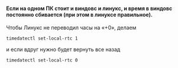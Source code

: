 #### Если на одном ПК стоит и виндовс и линукс, и время в виндовс постоянно сбивается (при этом в линуксе правильное).
Чтобы Линукс не переводил часы на «+0», делаем
```
timedatectl set-local-rtc 1
```
и если вдруг нужно будет вернуть все назад
```
timedatectl set-local-rtc 0
```
